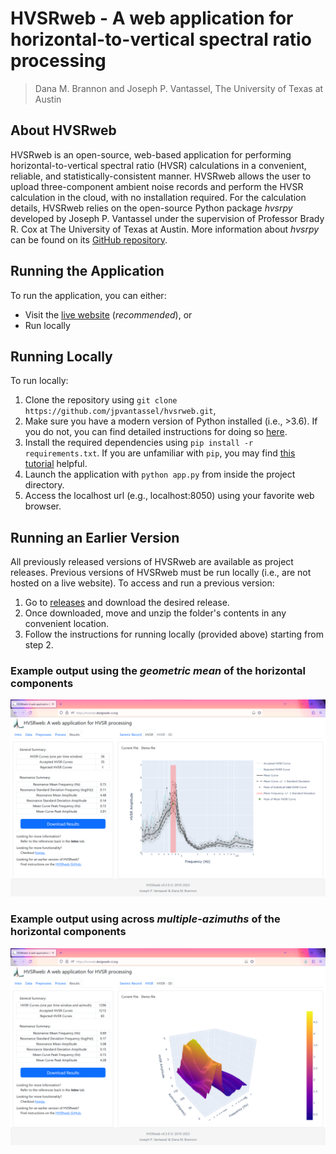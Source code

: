 # HVSRweb - A web application for horizontal-to-vertical spectral ratio processing

> Dana M. Brannon and Joseph P. Vantassel, The University of Texas at Austin

## About HVSRweb

HVSRweb is an open-source, web-based application for performing
horizontal-to-vertical spectral ratio (HVSR) calculations in a convenient,
reliable, and statistically-consistent manner. HVSRweb allows the user to
upload three-component ambient noise records and perform the HVSR calculation in
the cloud, with no installation required. For the calculation details,
HVSRweb relies on the open-source Python package _hvsrpy_ developed by
Joseph P. Vantassel under the supervision of Professor Brady R. Cox at The
University of Texas at Austin. More information about  _hvsrpy_ can be found
on its [GitHub repository](https://github.com/jpvantassel/hvsrpy).

## Running the Application

To run the application, you can either:
- Visit the [live website](https://hvsrpy.cb-geo.com/) (_recommended_), or
- Run locally

## Running Locally

To run locally:

1. Clone the repository using `git clone https://github.com/jpvantassel/hvsrweb.git`,
2. Make sure you have a modern version of Python installed (i.e., >3.6). If you
do not, you can find detailed instructions for doing so
[here](https://jpvantassel.github.io/python3-course/#/intro/installing_python).
3. Install the required dependencies using `pip install -r requirements.txt`.
If you are unfamiliar with `pip`, you may find
[this tutorial](https://jpvantassel.github.io/python3-course/#/intro/pip)
helpful.
4. Launch the application with `python app.py` from inside the project
directory.
5. Access the localhost url (e.g., localhost:8050) using your favorite web
browser.

## Running an Earlier Version

All previously released versions of HVSRweb are available as project releases.
Previous versions of HVSRweb must be run locally (i.e., are not hosted on a
live website). To access and run a previous version:

1. Go to [releases](https://github.com/jpvantassel/hvsrweb/releases) and
download the desired release.
2. Once downloaded, move and unzip the folder's contents in any convenient
location.
3. Follow the instructions for running locally (provided above) starting
from step 2.

### Example output using the _geometric mean_ of the horizontal components

![gm](img/hvsrweb_gm_screenshot.png)

### Example output using across _multiple-azimuths_ of the horizontal components

![az](img/hvsrweb_az_screenshot.png)
